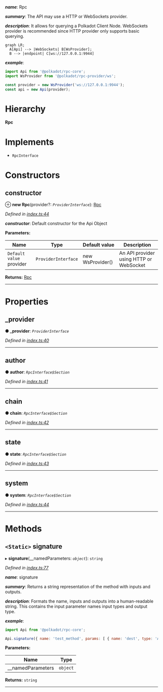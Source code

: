 

*__name__*: Rpc

*__summary__*: The API may use a HTTP or WebSockets provider.

*__description__*: It allows for querying a Polkadot Client Node. WebSockets provider is recommended since HTTP provider only supports basic querying.

```mermaid
graph LR;
  A[Api] --> |WebSockets| B[WsProvider];
  B --> |endpoint| C[ws://127.0.0.1:9944]
```

*__example__*:   

```javascript
import Api from '@polkadot/rpc-core';
import WsProvider from '@polkadot/rpc-provider/ws';

const provider = new WsProvider('ws://127.0.0.1:9944');
const api = new Api(provider);
```

# Hierarchy

**Rpc**

# Implements

* `RpcInterface`

# Constructors

<a id="constructor"></a>

##  constructor

⊕ **new Rpc**(provider?: *`ProviderInterface`*): [Rpc](_index_.rpc.md)

*Defined in [index.ts:44](https://github.com/polkadot-js/api/blob/2aa78f2/packages/rpc-core/src/index.ts#L44)*

*__constructor__*: Default constructor for the Api Object

**Parameters:**

| Name | Type | Default value | Description |
| ------ | ------ | ------ | ------ |
| `Default value` provider | `ProviderInterface` |  new WsProvider() |  An API provider using HTTP or WebSocket |

**Returns:** [Rpc](_index_.rpc.md)

___

# Properties

<a id="_provider"></a>

##  _provider

**● _provider**: *`ProviderInterface`*

*Defined in [index.ts:40](https://github.com/polkadot-js/api/blob/2aa78f2/packages/rpc-core/src/index.ts#L40)*

___
<a id="author"></a>

##  author

**● author**: *`RpcInterface$Section`*

*Defined in [index.ts:41](https://github.com/polkadot-js/api/blob/2aa78f2/packages/rpc-core/src/index.ts#L41)*

___
<a id="chain"></a>

##  chain

**● chain**: *`RpcInterface$Section`*

*Defined in [index.ts:42](https://github.com/polkadot-js/api/blob/2aa78f2/packages/rpc-core/src/index.ts#L42)*

___
<a id="state"></a>

##  state

**● state**: *`RpcInterface$Section`*

*Defined in [index.ts:43](https://github.com/polkadot-js/api/blob/2aa78f2/packages/rpc-core/src/index.ts#L43)*

___
<a id="system"></a>

##  system

**● system**: *`RpcInterface$Section`*

*Defined in [index.ts:44](https://github.com/polkadot-js/api/blob/2aa78f2/packages/rpc-core/src/index.ts#L44)*

___

# Methods

<a id="signature"></a>

## `<Static>` signature

▸ **signature**(__namedParameters: *`object`*): `string`

*Defined in [index.ts:77](https://github.com/polkadot-js/api/blob/2aa78f2/packages/rpc-core/src/index.ts#L77)*

*__name__*: signature

*__summary__*: Returns a string representation of the method with inputs and outputs.

*__description__*: Formats the name, inputs and outputs into a human-readable string. This contains the input parameter names input types and output type.

*__example__*:   

```javascript
import Api from '@polkadot/rpc-core';

Api.signature({ name: 'test_method', params: [ { name: 'dest', type: 'Address' } ], type: 'Address' }); // => test_method (dest: Address): Address
```

**Parameters:**

| Name | Type |
| ------ | ------ |
| __namedParameters | `object` |

**Returns:** `string`

___

